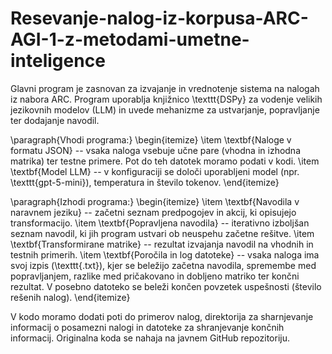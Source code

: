 # Resevanje-nalog-iz-korpusa-ARC-AGI-1-z-metodami-umetne-inteligence
Glavni program je zasnovan za izvajanje in vrednotenje sistema na nalogah iz nabora ARC. Program uporablja knjižnico \texttt{DSPy} za vodenje velikih jezikovnih modelov (LLM) in uvede mehanizme za ustvarjanje, popravljanje ter dodajanje navodil.

\paragraph{Vhodi programa:}
\begin{itemize}
    \item \textbf{Naloge v formatu JSON} -- vsaka naloga vsebuje učne pare
    (vhodna in izhodna matrika) ter testne primere. Pot do teh datotek moramo podati v kodi.
    \item \textbf{Model LLM} -- v konfiguraciji se določi uporabljeni model
    (npr. \texttt{gpt-5-mini}), temperatura in število tokenov.
\end{itemize}

\paragraph{Izhodi programa:}
\begin{itemize}
    \item \textbf{Navodila v naravnem jeziku} -- začetni seznam predpogojev in
    akcij, ki opisujejo transformacijo.
    \item \textbf{Popravljena navodila} -- iterativno izboljšan seznam
    navodil, ki jih program ustvari ob neuspehu začetne rešitve.
    \item \textbf{Transformirane matrike} -- rezultat izvajanja navodil na
    vhodnih in testnih primerih.
    \item \textbf{Poročila in log datoteke} -- vsaka naloga ima svoj izpis
    (\texttt{.txt}), kjer se beležijo začetna navodila, spremembe med
    popravljanjem, razlike med pričakovano in dobljeno matriko ter končni
    rezultat. V posebno datoteko se beleži končen povzetek uspešnosti (število rešenih nalog).
\end{itemize}

V kodo moramo dodati poti do primerov nalog, direktorija za sharnjevanje informacij o posamezni nalogi in datoteke za shranjevanje končnih informacij. Originalna koda se nahaja na javnem GitHub repozitoriju.
